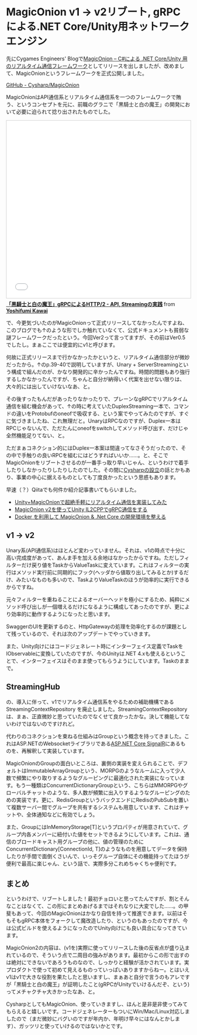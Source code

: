 # MagicOnion v1 -> v2リブート, gRPCによる.NET Core/Unity用ネットワークエンジン

先にCygames Engineers' Blogで[MagicOnion – C#による .NET Core/Unity 用のリアルタイム通信フレームワーク](http://tech.cygames.co.jp/archives/3181/)としてリリースを出しましたが、改めまして、MagicOnionというフレームワークを正式公開しました。

[GitHub - Cysharp/MagicOnion](https://github.com/Cysharp/MagicOnion/)

MagicOnionはAPI通信系とリアルタイム通信系を一つのフレームワークで賄う、というコンセプトを元に、前職のグラニで「黒騎士と白の魔王」の開発において必要に迫られて捻り出されたものでした。

<iframe src="//www.slideshare.net/slideshow/embed_code/key/LrPbFMPfMXWJKj" width="595" height="485" frameborder="0" marginwidth="0" marginheight="0" scrolling="no" style="border:1px solid #CCC; border-width:1px; margin-bottom:5px; max-width: 100%;" allowfullscreen> </iframe> <div style="margin-bottom:5px"> <strong> <a href="//www.slideshare.net/neuecc/grpchttp2-api-streaming" title="「黒騎士と白の魔王」gRPCによるHTTP/2 - API, Streamingの実践" target="_blank">「黒騎士と白の魔王」gRPCによるHTTP/2 - API, Streamingの実践</a> </strong> from <strong><a href="https://www.slideshare.net/neuecc" target="_blank">Yoshifumi Kawai</a></strong> </div>

で、今更気づいたのがMagicOnionって正式リリースしてなかったんですよね、このブログでも↑のような形でしか触れていなくて、公式ドキュメントも貧弱な謎フレームワークだったという。今回Ver2って言ってますが、その前はVer0.5でしたし。まぁここでは便宜的にv1と呼びます。

何故に正式リリースまで行かなかったかというと、リアルタイム通信部分が微妙だったから。↑のp.39-40で説明していますが、Unary + ServerStreamingという構成で組んだのが、かなり開発的に辛かったんですね。時間的問題もあり強行するしかなかったんですが、ちゃんと自分が納得いく代案を出せない限りは、大々的には出していけないなあ、と。

その後すったもんだがあったりなかったりで、プレーンなgRPCでリアルタイム通信を組む機会があって、↑の時に考えていたDuplexStreaming一本で、コマンドの違いをProtobufのoneofで吸収する、という案でやってみたのですが、すぐに気づきましたね、これ無理だと。UnaryはRPCなのですが、Duplex一本はRPCじゃないんで、ただたんにoneofをswitchしてメソッド呼び出す、だけじゃ全然機能足りてない、と。

ただまぁコネクション的にはDuplex一本案は間違ってなさそうだったので、その中で手触りの良いRPCを組むにはどうすればいいか……。と、そこでMagicOnionをリブートさせるのが一番手っ取り早いじゃん、というわけで着手したりしなかったりしたりしたのでした。その間に[Cysharpの設立](https://cysharp.co.jp/)の話とかもあり、事業の中心に据えるものとしても丁度良かったという思惑もあります。

早速（？）Qiitaでも何件か紹介記事書いてもらいました。

* [Unity+MagicOnionで超絶手軽にリアルタイム通信を実装してみた](https://qiita.com/mitchydeath/items/cecf01493d1efeb4ae55)
* [MagicOnion v2を使ってUnity IL2CPPでgRPC通信をする](https://qiita.com/yKimisaki/items/1d55b08f3e7bcae46585)
* [Docker を利用して MagicOnion & .Net Core の開発環境を整える](https://qiita.com/shigezo/items/66220c611be4d014463a)

v1 -> v2
---
Unary系(API通信系)はほとんど変わっていません。それは、v1の時点で十分に高い完成度があって、あんま手を加える余地はなかったからですね。ただしフィルターだけ戻り値をTaskからValueTaskに変えています。これはフィルターの実行はメソッド実行前に同期的にフック(ヘッダから値取り出してみるとか)するだけ、みたいなものも多いので、TaskよりValueTaskのほうが効率的に実行できるからですね。

元々フィルターを重ねることによるオーバーヘッドを極小にするため、純粋にメソッド呼び出しが一個増えるだけになるように構成してあったのですが、更により効率的に動作するようになったと思います。

SwaggerのUIを更新するのと、HttpGatewayの処理を効率化するのが課題として残っているので、それは次のアップデートでやっていきます。

また、Unity向けにはコードジェネレート時にインターフェイス定義でTaskをIObservableに変換していたのですが、今のUnityは.NET 4.xも使えるということで、インターフェイスはそのまま使ってもらうようにしています。Taskのままで。

StreamingHub
---
の、導入に伴って、v1でリアルタイム通信系をやるための補助機構である StreamingContextRepository を廃止しました。StreamingContextRepositoryは、まぁ、正直微妙と思っていたのでなくせて良かったかな。決して機能してないわけではないのですけれど。

代わりのコネクションを束ねる仕組みはGroupという概念を持ってきました。これはASP.NETのWebsocketライブラリである[ASP.NET Core SignalR](https://github.com/aspnet/AspNetCore/tree/master/src/SignalR)にあるものを、再解釈して実装しています。

MagicOnionのGroupの面白いところは、裏側の実装を変えられることで、デフォルトはImmutableArrayGroupという、MORPGのようなルームに入って少人数で頻繁にやり取りするようなグルーピングに最適化された実装になっています。もう一種類はConcurrentDictionaryGroupという、こちらはMMORPGやグローバルチャットのような、多人数が頻繁に出入りするようなグルーピングのための実装です。更に、RedisGroupというバックエンドにRedisのPubSubを置いて複数サーバー間でグループを共有するシステムも用意しています、これはチャットや、全体通知などに有効でしょう。

また、GroupにはInMemoryStorage[T]というプロパティが用意されていて、グループ内各メンバーに紐付いた値をセットできるようにしています。これは、通信のブロードキャスト用グループの他に、値の管理のためにConcurrentDictionary[ConnectionId, T]のようなものを用意してデータを保持したりが手間で面倒くさいんで、いっそグループ自体にその機能持ってたほうが便利で最高に楽じゃん、という話で、実際多分これめちゃくちゃ便利です。

まとめ
---
というわけで、リブートしました！最初チョロいと思ってたんですが、割とそんなことはなくて、この形にまとめあげるまではそれなりに大変でした……。の甲斐もあって、今回のMagicOnionはかなり自信を持って推進できます。以前はそもそもgRPC本体をフォークして魔改造したり、というのもあったのですが、今は公式ビルドを使えるようになったのでUnity向けにも良い具合になってきています。

MagicOnion2の内容は、(v1を)実際に使ってリリースした後の反省点が盛り込まれているので、そういう点で二周目の強みがあります。最初からこの形で出すのは絶対にできないであろうものなので、しっかりと経験が活かされています。実プロダクトで使って初めて見えるものっていっぱいありますからねー。とはいえv1はv1で大きな役割を果たしたと思いますし、まぁあと自分で言うのもアレですが「黒騎士と白の魔王」が証明したこと(gRPCがUnityでいけるんだぞ、という)ってメチャクチャ大きかったなあ、と。

CysharpとしてもMagicOnion、使っていきますし、ほんと是非是非使ってみてもらえると嬉しいです。コードジェネレーターもついにWin/Mac/Linux対応しましたので（まだ微妙にバグいのですが年内か、年明け早々にはなんとかします）、ガッツリと使っていけるのではないかとです。